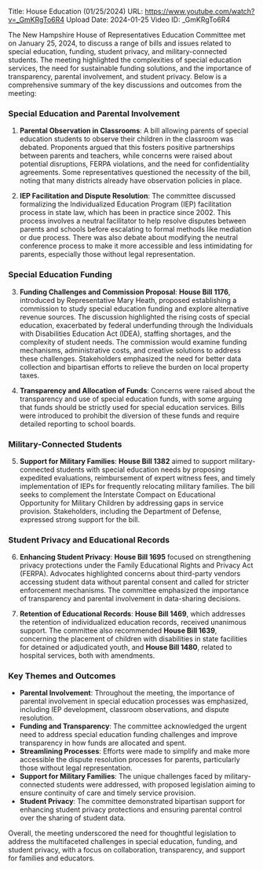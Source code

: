 Title: House Education (01/25/2024)
URL: https://www.youtube.com/watch?v=_GmKRgTo6R4
Upload Date: 2024-01-25
Video ID: _GmKRgTo6R4

The New Hampshire House of Representatives Education Committee met on January 25, 2024, to discuss a range of bills and issues related to special education, funding, student privacy, and military-connected students. The meeting highlighted the complexities of special education services, the need for sustainable funding solutions, and the importance of transparency, parental involvement, and student privacy. Below is a comprehensive summary of the key discussions and outcomes from the meeting:

### Special Education and Parental Involvement
1. **Parental Observation in Classrooms**: A bill allowing parents of special education students to observe their children in the classroom was debated. Proponents argued that this fosters positive partnerships between parents and teachers, while concerns were raised about potential disruptions, FERPA violations, and the need for confidentiality agreements. Some representatives questioned the necessity of the bill, noting that many districts already have observation policies in place.

2. **IEP Facilitation and Dispute Resolution**: The committee discussed formalizing the Individualized Education Program (IEP) facilitation process in state law, which has been in practice since 2002. This process involves a neutral facilitator to help resolve disputes between parents and schools before escalating to formal methods like mediation or due process. There was also debate about modifying the neutral conference process to make it more accessible and less intimidating for parents, especially those without legal representation.

### Special Education Funding
3. **Funding Challenges and Commission Proposal**: **House Bill 1176**, introduced by Representative Mary Heath, proposed establishing a commission to study special education funding and explore alternative revenue sources. The discussion highlighted the rising costs of special education, exacerbated by federal underfunding through the Individuals with Disabilities Education Act (IDEA), staffing shortages, and the complexity of student needs. The commission would examine funding mechanisms, administrative costs, and creative solutions to address these challenges. Stakeholders emphasized the need for better data collection and bipartisan efforts to relieve the burden on local property taxes.

4. **Transparency and Allocation of Funds**: Concerns were raised about the transparency and use of special education funds, with some arguing that funds should be strictly used for special education services. Bills were introduced to prohibit the diversion of these funds and require detailed reporting to school boards.

### Military-Connected Students
5. **Support for Military Families**: **House Bill 1382** aimed to support military-connected students with special education needs by proposing expedited evaluations, reimbursement of expert witness fees, and timely implementation of IEPs for frequently relocating military families. The bill seeks to complement the Interstate Compact on Educational Opportunity for Military Children by addressing gaps in service provision. Stakeholders, including the Department of Defense, expressed strong support for the bill.

### Student Privacy and Educational Records
6. **Enhancing Student Privacy**: **House Bill 1695** focused on strengthening privacy protections under the Family Educational Rights and Privacy Act (FERPA). Advocates highlighted concerns about third-party vendors accessing student data without parental consent and called for stricter enforcement mechanisms. The committee emphasized the importance of transparency and parental involvement in data-sharing decisions.

7. **Retention of Educational Records**: **House Bill 1469**, which addresses the retention of individualized education records, received unanimous support. The committee also recommended **House Bill 1639**, concerning the placement of children with disabilities in state facilities for detained or adjudicated youth, and **House Bill 1480**, related to hospital services, both with amendments.

### Key Themes and Outcomes
- **Parental Involvement**: Throughout the meeting, the importance of parental involvement in special education processes was emphasized, including IEP development, classroom observations, and dispute resolution.
- **Funding and Transparency**: The committee acknowledged the urgent need to address special education funding challenges and improve transparency in how funds are allocated and spent.
- **Streamlining Processes**: Efforts were made to simplify and make more accessible the dispute resolution processes for parents, particularly those without legal representation.
- **Support for Military Families**: The unique challenges faced by military-connected students were addressed, with proposed legislation aiming to ensure continuity of care and timely service provision.
- **Student Privacy**: The committee demonstrated bipartisan support for enhancing student privacy protections and ensuring parental control over the sharing of student data.

Overall, the meeting underscored the need for thoughtful legislation to address the multifaceted challenges in special education, funding, and student privacy, with a focus on collaboration, transparency, and support for families and educators.
